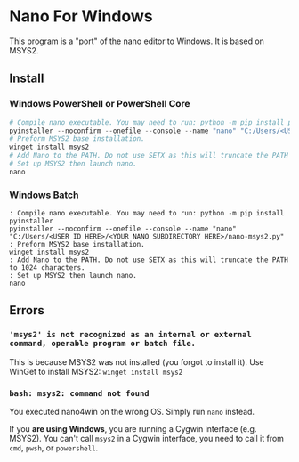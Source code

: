 # Nano For Windows
This program is a "port" of the nano editor to Windows. It is based on MSYS2.
## Install
### Windows PowerShell or PowerShell Core
```powershell
# Compile nano executable. You may need to run: python -m pip install pyinstaller
pyinstaller --noconfirm --onefile --console --name "nano" "C:/Users/<USER ID HERE>/<YOUR NANO SUBDIRECTORY HERE>/nano-msys2.py"
# Preform MSYS2 base installation.
winget install msys2
# Add Nano to the PATH. Do not use SETX as this will truncate the PATH to 1024 characters.
# Set up MSYS2 then launch nano.
nano
```
### Windows Batch
```batch
: Compile nano executable. You may need to run: python -m pip install pyinstaller
pyinstaller --noconfirm --onefile --console --name "nano" "C:/Users/<USER ID HERE>/<YOUR NANO SUBDIRECTORY HERE>/nano-msys2.py"
: Preform MSYS2 base installation.
winget install msys2
: Add Nano to the PATH. Do not use SETX as this will truncate the PATH to 1024 characters.
: Set up MSYS2 then launch nano.
nano
```
## Errors
### `'msys2' is not recognized as an internal or external command, operable program or batch file.`
This is because MSYS2 was not installed (you forgot to install it). Use WinGet to install
MSYS2: `winget install msys2`
### `bash: msys2: command not found`
You executed nano4win on the wrong OS. Simply run `nano` instead.

If you **are using Windows**, you are running a Cygwin interface (e.g.
MSYS2). You can't call `msys2` in a Cygwin interface, you need to call it
from `cmd`, `pwsh`, or `powershell`.
